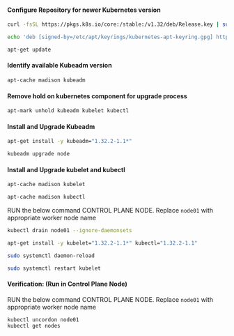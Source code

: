 #### Configure Repository for newer Kubernetes version
```sh
curl -fsSL https://pkgs.k8s.io/core:/stable:/v1.32/deb/Release.key | sudo gpg --dearmor -o /etc/apt/keyrings/kubernetes-apt-keyring.gpg

echo 'deb [signed-by=/etc/apt/keyrings/kubernetes-apt-keyring.gpg] https://pkgs.k8s.io/core:/stable:/v1.32/deb/ /' | sudo tee /etc/apt/sources.list.d/kubernetes.list

apt-get update
```
#### Identify available Kubeadm version
```sh
apt-cache madison kubeadm
```
#### Remove hold on kubernetes component for upgrade process
```sh
apt-mark unhold kubeadm kubelet kubectl
```

#### Install and Upgrade Kubeadm
```sh
apt-get install -y kubeadm="1.32.2-1.1*"

kubeadm upgrade node
```


#### Install and Upgrade kubelet and kubectl
```sh
apt-cache madison kubelet

apt-cache madison kubectl
```
RUN the below command CONTROL PLANE NODE. Replace `node01` with appropriate worker node name
```sh
kubectl drain node01 --ignore-daemonsets

apt-get install -y kubelet="1.32.2-1.1*" kubectl="1.32.2-1.1"

sudo systemctl daemon-reload

sudo systemctl restart kubelet
```

#### Verification: (Run in Control Plane Node)

RUN the below command CONTROL PLANE NODE. Replace `node01` with appropriate worker node name
```sh
kubectl uncordon node01 
kubectl get nodes
```